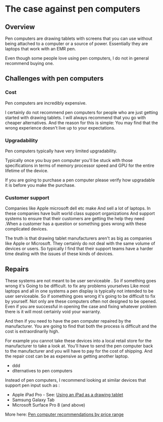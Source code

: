 # The case against pen computers

## Overview

Pen computers are drawing tablets with screens that you can use without being attached to a computer or a source of power. Essentially they are laptops that work with an EMR pen.

Even though some people love using pen computers, I do not in general recommend buying one.

## **Challenges with pen computers**

### Cost

Pen computers are incredibly expensive.&#x20;

I certainly do not recommend pen computers for people who are just getting started with drawing tablets. I will always recommend that you go with cheaper alternatives. And the reason for this is simple: You may find that the wrong experience doesn't live up to your expectations.&#x20;

### Upgradability

Pen computers typically have very limited upgradability.

Typically once you buy pen computer you'll be stuck with those specifications in terms of memory processor speed and GPU for the entire lifetime of the device.

If you are going to purchase a pen computer please verify how upgradable it is before you make the purchase.

### Customer support

Companies like Apple microsoft dell etc make And sell a lot of laptops. In these companies have built world class support organizations And support systems to ensure that their customers are getting the help they need .When a customer has a question or something goes wrong with these complicated devices.&#x20;

The truth is that drawing tablet manufacturers aren't as big as companies like Apple or Microsoft. They certainly do not deal with the same volume of devices or users. So typically I find that their support teams have a harder time dealing with the issues of these kinds of devices.&#x20;

## Repairs

These systems are not meant to be user serviceable . So if something goes wrong it's Going to be difficult. to fix any problems yourselves Like most laptops and all in one systems a pen display is typically not intended to be user serviceable. So if something goes wrong it's going to be difficult to fix by yourself. Not only are these computers often not designed to be opened. Even if you are successful in opening the case and fixing whatever problem there is it will most certainly void your warranty.

And then if you need to have the pen computer repaired by the manufacturer. You are going to find that both the process is difficult and the cost is extraordinarily high.

For example you cannot take these devices into a local retail store for the manufacturer to take a look at. You'll have to send the pen computer back to the manufacturer and you will have to pay for the cost of shipping. And the repair cost can be as expensive as getting another laptop.

* ddd
* dlternatives to pen computers

Instead of pen computers, I recommend looking at similar devices that support pen input such as :

* Apple iPad Pro - See: [Using an iPad as a drawing tablet](using-an-ipad-as-a-drawing-tablet.md)&#x20;
* Samsung Galaxy Tab&#x20;
* Microsoft Surface Pro 8 (and above)

More here: [Pen computer recommendations by price range](recommendations/pen-computer-recommendations.md)&#x20;
